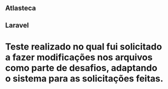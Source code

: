 ## Atlasteca
## Laravel
# Teste realizado no qual fui solicitado a fazer modificações nos arquivos como parte de desafios, adaptando o sistema para as solicitações feitas.
